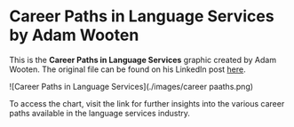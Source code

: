 # Career Paths in Language Services by Adam Wooten

This is the **Career Paths in Language Services** graphic created by Adam Wooten. The original file can be found on his LinkedIn post [here](https://www.linkedin.com/posts/adamwooten_translation-localization-activity-7092212339424313344-KyYs).

![Career Paths in Language Services](./images/career paaths.png)

To access the chart, visit the link for further insights into the various career paths available in the language services industry.

